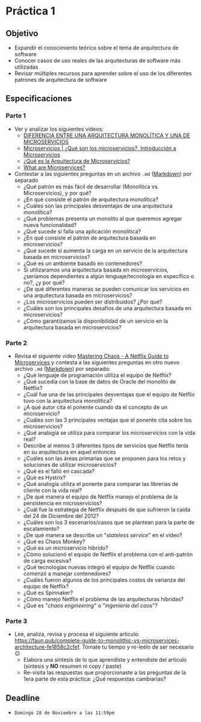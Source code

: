 # Práctica 1

## Objetivo

* Expandir el conocimiento teórico sobre el tema de arquitectura de software
* Conocer casos de uso reales de las arquitecturas de software más utilizadas
* Revisar múltiples recursos para aprender sobre el uso de los diferentes patrones de arquitectura de software

## Especificaciones

### Parte 1

* Ver y analizar los siguientes videos:
  * [DIFERENCIA ENTRE UNA ARQUITECTURA MONOLÍTICA Y UNA DE MICROSERVICIOS](https://www.youtube.com/watch?v=VEWlnh1MN3c)
  * [Microservicios | ¿Qué son los microservicios?, Introducción a Microservicios](https://www.youtube.com/watch?v=9R2hFwIPGnQ)
  * [¿Qué es la Arquitectura de Microservicios?](https://www.youtube.com/watch?v=TSiso1F6oqw)
  * [What are Microservices?](https://www.youtube.com/watch?v=CdBtNQZH8a4)
* Contestar a las siguientes preguntas en un archivo `.md` ([Markdown](https://www.markdowntutorial.com/)) por separado
  * ¿Qué patrón es más fácil de desarrollar (Monolítica vs. Microservicios), y por qué?
  * ¿En qué consiste el patrón de arquitectura monolítica?
  * ¿Cuáles son las principales desventajas de una arquitectura monolítica?
  * ¿Qué problemas presenta un monolito al que queremos agregar nueva funcionalidad?
  * ¿Qué sucede si falla una aplicación monolítica?
  * ¿En qué consiste el patrón de arquitectura basada en microservicios?
  * ¿Qué sucede si aumenta la carga en un servicio de la arquitectura basada en microservicios?
  * ¿Qué es un ambiente basado en contenedores?
  * Si utilizaramos una arquitectura basada en microservicios, ¿seríamos dependientes a algún lenguaje/tecnología en específico o no?, ¿y por qué?
  * ¿De qué diferentes maneras se pueden comunicar los servicios en una arquitectura basada en microservicios?
  * ¿Los microservicios pueden ser distribuidos? ¿Por qué?
  * ¿Cuáles son los principales desafios de una arquitectura basada en microservicios?
  * ¿Cómo garantizamos la disponibilidad de un servicio en la arquitectura basada en microservicios?

### Parte 2

* Revisa el siguiente video [Mastering Chaos - A Netflix Guide to Microservices](https://www.youtube.com/watch?v=CZ3wIuvmHeM) y contesta a las siguientes preguntas en otro nuevo archivo `.md` ([Markdown](https://www.markdowntutorial.com/)) por separado:
  * ¿Qué lenguaje de programación utiliza el equipo de Netflix?
  * ¿Qué sucedía con la base de datos de Oracle del monolito de Netflix?
  * ¿Cuál fue una de las principales desventajas que el equipo de Netflix tuvo con la arquitectura monolítica?
  * ¿A qué autor cita el ponente cuando da el concepto de un microservicio?
  * ¿Cuáles son las 3 principales ventajas que el ponente cita sobre los microservicios?
  * ¿Qué analogía se utiliza para comparar los microservicios con la vida real?
  * Describe al menos 3 diferentes tipos de servicios que Netflix tenía en su arquitectura en aquel entonces
  * ¿Cuáles son las áreas primarias que se proponen para los retos y soluciones de utilizar microservicios?
  * ¿Qué es el falló en cascada?
  * ¿Qué es Hystrix?
  * ¿Qué analogía utiliza el ponente para comparar las librerias de cliente con la vida real?
  * ¿De qué manera el equipo de Netflix manejo el problema de la persistencia en microservicios?
  * ¿Cuál fue la estrategia de Netflix después de que sufrieron la caída del 24 de Diciembre del 2012?
  * ¿Cuáles son los 3 escenarios/casos que se plantean para la parte de escalamiento?
  * ¿De qué manera se describe un "_stateless service_" en el video?
  * ¿Qué es Chaos Monkey?
  * ¿Qué es un microservicio híbrido?
  * ¿Cómo solucionó el equipo de Netflix el problema con el anti-patrón de carga excesiva?
  * ¿Qué tecnologías nuevas integró el equipo de Netflix cuando comenzó a manejar contenedores?
  * ¿Cuáles fueron algunos de los principales costos de varianza del equipo de Netflix?
  * ¿Qué es Spinnaker?
  * ¿Cómo manejo Netflix el problema de las arquitecturas híbridas?
  * ¿Qué es "_chaos engineering_" o "_ingeniería del caos_"?

### Parte 3

* Lee, analiza, revisa y procesa el siguiente artículo: <https://faun.pub/complete-guide-to-monolithic-vs-microservices-architecture-fe1858c2cfef>. Tómate tu tiempo y re-leélo de ser necesario :wink:
  * Elabora una síntesis de lo que aprendiste y entendiste del artículo (síntesis y **NO** resumen ni copy / paste)
  * Re-visita las respuestas que proporcionaste a las preguntas de la 1era parte de esta práctica: ¿Qué respuestas cambiarías?

## Deadline

* `Domingo 28 de Noviembre a las 11:59pm`
